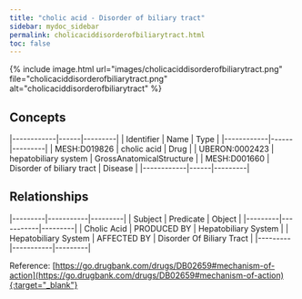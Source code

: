 ```yaml
---
title: "cholic acid - Disorder of biliary tract"
sidebar: mydoc_sidebar
permalink: cholicaciddisorderofbiliarytract.html
toc: false 
---
```


{% include image.html url="images/cholicaciddisorderofbiliarytract.png" file="cholicaciddisorderofbiliarytract.png" alt="cholicaciddisorderofbiliarytract" %}

## Concepts

|------------|------|---------|
| Identifier | Name | Type    |
|------------|------|---------|
| MESH:D019826 | cholic acid | Drug |
| UBERON:0002423 | hepatobiliary system | GrossAnatomicalStructure |
| MESH:D001660 | Disorder of biliary tract | Disease |
|------------|------|---------|

## Relationships

|---------|-----------|---------|
| Subject | Predicate | Object  |
|---------|-----------|---------|
| Cholic Acid | PRODUCED BY | Hepatobiliary System |
| Hepatobiliary System | AFFECTED BY | Disorder Of Biliary Tract |
|---------|-----------|---------|

Reference: [https://go.drugbank.com/drugs/DB02659#mechanism-of-action](https://go.drugbank.com/drugs/DB02659#mechanism-of-action){:target="_blank"}